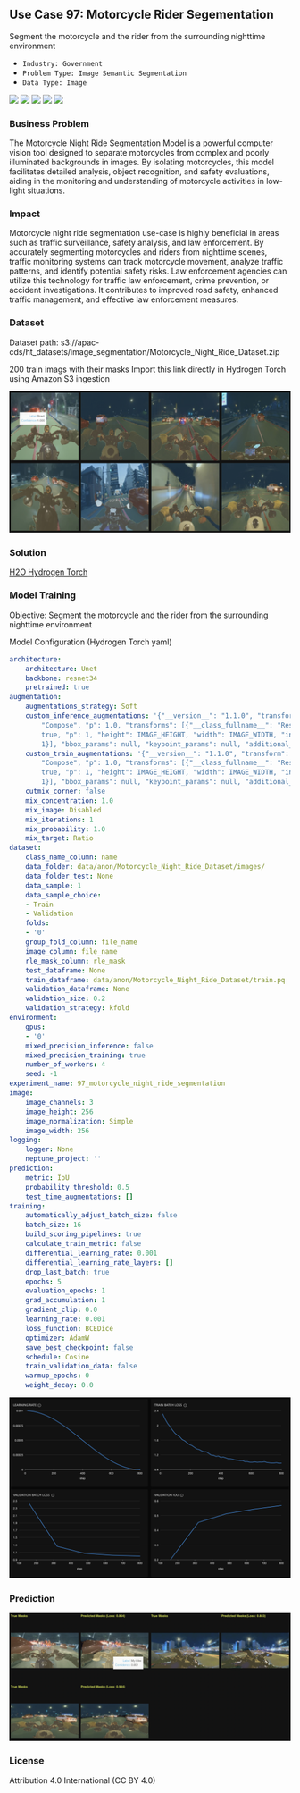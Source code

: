 ## Use Case 97: Motorcycle Rider Segementation

Segment the motorcycle and the rider from the surrounding nighttime environment

- `Industry: Government`
- `Problem Type: Image Semantic Segmentation`
- `Data Type: Image`

![](https://github.com/h2oai/ht-catalog/blob/646864e3c695f7c721514159bd6c59520dab7438/Assets/use-cases/motorcycle_night_ride_segmentation/cover.png)
![](https://github.com/h2oai/ht-catalog/blob/646864e3c695f7c721514159bd6c59520dab7438/Assets/use-cases/motorcycle_night_ride_segmentation/cover.jpg)
![](https://github.com/h2oai/ht-catalog/blob/646864e3c695f7c721514159bd6c59520dab7438/Assets/use-cases/motorcycle_night_ride_segmentation/cover.jpeg)
![](https://github.com/h2oai/ht-catalog/blob/646864e3c695f7c721514159bd6c59520dab7438/Assets/use-cases/motorcycle_night_ride_segmentation/cover.webp)
![](https://github.com/h2oai/ht-catalog/blob/646864e3c695f7c721514159bd6c59520dab7438/Assets/use-cases/motorcycle_night_ride_segmentation/cover)

### Business Problem 

The Motorcycle Night Ride Segmentation Model is a powerful computer vision tool designed to separate motorcycles from complex and poorly illuminated backgrounds in images. By isolating motorcycles, this model facilitates detailed analysis, object recognition, and safety evaluations, aiding in the monitoring and understanding of motorcycle activities in low-light situations.

### Impact

Motorcycle night ride segmentation use-case is highly beneficial in areas such as traffic surveillance, safety analysis, and law enforcement. By accurately segmenting motorcycles and riders from nighttime scenes, traffic monitoring systems can track motorcycle movement, analyze traffic patterns, and identify potential safety risks. Law enforcement agencies can utilize this technology for traffic law enforcement, crime prevention, or accident investigations. It contributes to improved road safety, enhanced traffic management, and effective law enforcement measures.

### Dataset

Dataset path: s3://apac-cds/ht_datasets/image_segmentation/Motorcycle_Night_Ride_Dataset.zip

200 train imags with their masks Import this link directly in Hydrogen Torch using Amazon S3 ingestion

![train data](https://github.com/h2oai/ht-catalog/blob/646864e3c695f7c721514159bd6c59520dab7438/Assets/use-cases/motorcycle_night_ride_segmentation/train%20data.png)

### Solution

[H2O Hydrogen Torch](https://docs.h2o.ai/h2o-hydrogen-torch/)

### Model Training

Objective: Segment the motorcycle and the rider from the surrounding nighttime environment

Model Configuration (Hydrogen Torch yaml)

```yaml
architecture:
    architecture: Unet
    backbone: resnet34
    pretrained: true
augmentation:
    augmentations_strategy: Soft
    custom_inference_augmentations: '{"__version__": "1.1.0", "transform": {"__class_fullname__":
        "Compose", "p": 1.0, "transforms": [{"__class_fullname__": "Resize", "always_apply":
        true, "p": 1, "height": IMAGE_HEIGHT, "width": IMAGE_WIDTH, "interpolation":
        1}], "bbox_params": null, "keypoint_params": null, "additional_targets": {}}}'
    custom_train_augmentations: '{"__version__": "1.1.0", "transform": {"__class_fullname__":
        "Compose", "p": 1.0, "transforms": [{"__class_fullname__": "Resize", "always_apply":
        true, "p": 1, "height": IMAGE_HEIGHT, "width": IMAGE_WIDTH, "interpolation":
        1}], "bbox_params": null, "keypoint_params": null, "additional_targets": {}}}'
    cutmix_corner: false
    mix_concentration: 1.0
    mix_image: Disabled
    mix_iterations: 1
    mix_probability: 1.0
    mix_target: Ratio
dataset:
    class_name_column: name
    data_folder: data/anon/Motorcycle_Night_Ride_Dataset/images/
    data_folder_test: None
    data_sample: 1
    data_sample_choice:
    - Train
    - Validation
    folds:
    - '0'
    group_fold_column: file_name
    image_column: file_name
    rle_mask_column: rle_mask
    test_dataframe: None
    train_dataframe: data/anon/Motorcycle_Night_Ride_Dataset/train.pq
    validation_dataframe: None
    validation_size: 0.2
    validation_strategy: kfold
environment:
    gpus:
    - '0'
    mixed_precision_inference: false
    mixed_precision_training: true
    number_of_workers: 4
    seed: -1
experiment_name: 97_motorcycle_night_ride_segmentation
image:
    image_channels: 3
    image_height: 256
    image_normalization: Simple
    image_width: 256
logging:
    logger: None
    neptune_project: ''
prediction:
    metric: IoU
    probability_threshold: 0.5
    test_time_augmentations: []
training:
    automatically_adjust_batch_size: false
    batch_size: 16
    build_scoring_pipelines: true
    calculate_train_metric: false
    differential_learning_rate: 0.001
    differential_learning_rate_layers: []
    drop_last_batch: true
    epochs: 5
    evaluation_epochs: 1
    grad_accumulation: 1
    gradient_clip: 0.0
    learning_rate: 0.001
    loss_function: BCEDice
    optimizer: AdamW
    save_best_checkpoint: false
    schedule: Cosine
    train_validation_data: false
    warmup_epochs: 0
    weight_decay: 0.0

```

![chart](https://github.com/h2oai/ht-catalog/blob/646864e3c695f7c721514159bd6c59520dab7438/Assets/use-cases/motorcycle_night_ride_segmentation/chart.png)


### Prediction

![Predictions](https://github.com/h2oai/ht-catalog/blob/646864e3c695f7c721514159bd6c59520dab7438/Assets/use-cases/motorcycle_night_ride_segmentation/Validation%20Predictions.png)

### License

Attribution 4.0 International (CC BY 4.0)
